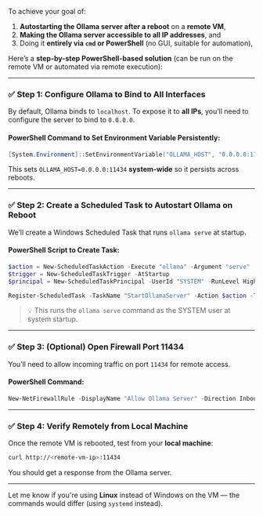 To achieve your goal of:

1. **Autostarting the Ollama server after a reboot** on a **remote VM**,
2. **Making the Ollama server accessible to all IP addresses**, and
3. Doing it **entirely via `cmd` or PowerShell** (no GUI, suitable for automation),

Here’s a **step-by-step PowerShell-based solution** (can be run on the remote VM or automated via remote execution):

---

### ✅ Step 1: Configure Ollama to Bind to All Interfaces

By default, Ollama binds to `localhost`. To expose it to **all IPs**, you’ll need to configure the server to bind to `0.0.0.0`.

#### PowerShell Command to Set Environment Variable Persistently:

```powershell
[System.Environment]::SetEnvironmentVariable("OLLAMA_HOST", "0.0.0.0:11434", "Machine")
```

This sets `OLLAMA_HOST=0.0.0.0:11434` **system-wide** so it persists across reboots.

---

### ✅ Step 2: Create a Scheduled Task to Autostart Ollama on Reboot

We’ll create a Windows Scheduled Task that runs `ollama serve` at startup.

#### PowerShell Script to Create Task:

```powershell
$action = New-ScheduledTaskAction -Execute "ollama" -Argument "serve"
$trigger = New-ScheduledTaskTrigger -AtStartup
$principal = New-ScheduledTaskPrincipal -UserId "SYSTEM" -RunLevel Highest

Register-ScheduledTask -TaskName "StartOllamaServer" -Action $action -Trigger $trigger -Principal $principal
```

> 💡 This runs the `ollama serve` command as the SYSTEM user at system startup.

---

### ✅ Step 3: (Optional) Open Firewall Port 11434

You’ll need to allow incoming traffic on port `11434` for remote access.

#### PowerShell Command:

```powershell
New-NetFirewallRule -DisplayName "Allow Ollama Server" -Direction Inbound -LocalPort 11434 -Protocol TCP -Action Allow
```

---

### ✅ Step 4: Verify Remotely from Local Machine

Once the remote VM is rebooted, test from your **local machine**:

```bash
curl http://<remote-vm-ip>:11434
```

You should get a response from the Ollama server.

---

Let me know if you're using **Linux** instead of Windows on the VM — the commands would differ (using `systemd` instead).
